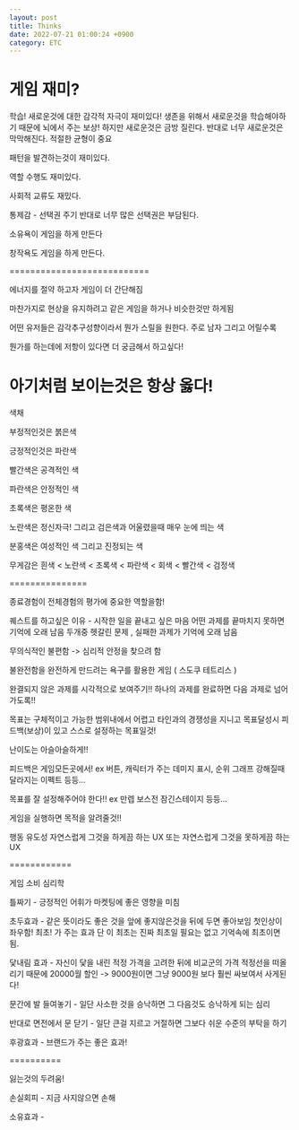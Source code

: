 ```yaml
---
layout: post
title: Thinks
date: 2022-07-21 01:00:24 +0900
category: ETC
---
```

# 게임 재미?

학습!  새로운것에 대한 감각적 자극이 재미있다!
생존을 위해서 새로운것을 학습해야하기 때문에 뇌에서 주는 보상!
하지만 새로운것은 금방 질린다. 
반대로 너무 새로운것은 막막해진다.
적절한 균형이 중요

패턴을 발견하는것이 재미있다.

역할 수행도 재미있다.

사회적 교류도 재밌다.

통제감 - 선택권 주기
반대로 너무 많은 선택권은 부담된다.

소유욕이 게임을 하게 만든다

창작욕도 게임을 하게 만든다.

===========================

에너지를 절약 하고자 게임이 더 간단해짐

마찬가지로 현상을 유지하려고 같은 게임을 하거나 비슷한것만 하게됨

어떤 유저들은 감각추구성향이라서 뭔가 스릴을 원한다. 주로 남자 그리고 어릴수록

뭔가를 하는데에 저항이 있다면 더 궁금해서 하고싶다!

아기처럼 보이는것은 항상 옳다!
================

색채

부정적인것은 붉은색

긍정적인것은 파란색


빨간색은 공격적인 색

파란색은 안정적인 색

초록색은 평온한 색

노란색은 정신자극! 그리고 검은색과 어울렸을때 매우 눈에 띄는 색

분홍색은 여성적인 색 그리고 진정되는 색

무게감은 흰색 < 노란색 < 초록색 < 파란색 < 회색 < 빨간색 < 검정색


===============

종료경험이 전체경험의 평가에 중요한 역할을함!


퀘스트를 하고싶은 이유 - 시작한 일을 끝내고 싶은 마음
어떤 과제를 끝마치지 못하면 기억에 오래 남음
두개중 헷갈린 문제 , 실패한 과제가 기억에 오래 남음

무의식적인 불편함 -> 심리적 안정을 찾으려 함

불완전함을 완전하게 만드려는 욕구를 활용한 게임 ( 스도쿠 테트리스 )


완결되지 않은 과제를 시각적으로 보여주기!!
하나의 과제를 완료하면 다음 과제로 넘어가도록!!

목표는
구체적이고
가능한 범위내에서 어렵고
타인과의 경쟁성을 지니고
목표달성시 피드백(보상)이 있고
스스로 설정하는 목표일것!


난이도는 아슬아슬하게!!

피드백은 게임모든곳에서! ex 버튼, 캐릭터가 주는 데미지 표시, 순위 그래프
강해질때 달라지는 이펙트 등등...

목표를 잘 설정해주어야 한다!! ex 만렙 보스전 잠긴스테이지 등등...

게임을 실행하면 목적을 알려줄것!!



행동 유도성  자연스럽게 그것을 하게끔 하는 UX
또는 자연스럽게 그것을 못하게끔 하는 UX



============

게임 소비 심리학

틀짜기 - 긍정적인 어휘가 마켓팅에 좋은 영향을 미침

초두효과 - 같은 뜻이라도 좋은 것을 앞에 좋지않은것을 뒤에 두면 좋아보임
첫인상이 좌우함!
최초! 가 주는 효과   단 이 최초는 진짜 최초일 필요는 없고 기억속에 최초이면 됨.

닻내림 효과 - 자신이 닻을 내린 적정 가격을 고려한 뒤에 비교군의 가격 적정선을 떠올리기 때문에 20000월 할인 -> 9000원이면 
그냥 9000원 보다 훨씬 싸보여서 사게된다!

문간에 발 들여놓기 - 일단 사소한 것을 승낙하면  그 다음것도 승낙하게 되는 심리

반대로 면전에서 문 닫기 - 일단 큰걸 지르고 거절하면 그보다 쉬운 수준의 부탁을 하기

후광효과 - 브랜드가 주는 좋은 효과!


==========
 
잃는것의 두려움!

손실회피 - 지금 사지않으면 손해 

소유효과 - 